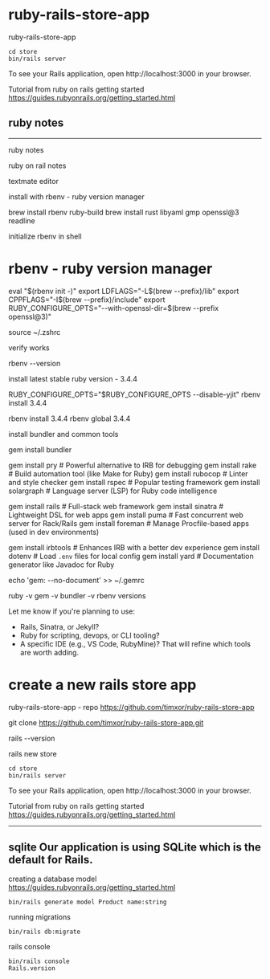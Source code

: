 # ruby-rails-store-app
ruby-rails-store-app

```
cd store
bin/rails server
```

To see your Rails application, open http://localhost:3000 in your browser.


Tutorial from ruby on rails getting started
https://guides.rubyonrails.org/getting_started.html



## ruby notes

------------------------------------------


ruby notes

ruby on rail notes

textmate editor


install with rbenv - ruby version manager

brew install rbenv ruby-build
brew install rust libyaml gmp openssl@3 readline



initialize rbenv in shell


# rbenv - ruby version manager
eval "$(rbenv init -)"
export LDFLAGS="-L$(brew --prefix)/lib"
export CPPFLAGS="-I$(brew --prefix)/include"
export RUBY_CONFIGURE_OPTS="--with-openssl-dir=$(brew --prefix openssl@3)"

source ~/.zshrc


verify works

rbenv --version


install latest stable ruby version - 3.4.4

RUBY_CONFIGURE_OPTS="$RUBY_CONFIGURE_OPTS --disable-yjit" rbenv install 3.4.4

rbenv install 3.4.4
rbenv global 3.4.4






install bundler and common tools

gem install bundler


gem install pry        # Powerful alternative to IRB for debugging
gem install rake       # Build automation tool (like Make for Ruby)
gem install rubocop    # Linter and style checker
gem install rspec      # Popular testing framework
gem install solargraph # Language server (LSP) for Ruby code intelligence



gem install rails      # Full-stack web framework
gem install sinatra    # Lightweight DSL for web apps
gem install puma       # Fast concurrent web server for Rack/Rails
gem install foreman    # Manage Procfile-based apps (used in dev environments)

gem install irbtools   # Enhances IRB with a better dev experience
gem install dotenv     # Load `.env` files for local config
gem install yard       # Documentation generator like Javadoc for Ruby


echo 'gem: --no-document' >> ~/.gemrc




ruby -v
gem -v
bundler -v
rbenv versions





Let me know if you're planning to use:
* Rails, Sinatra, or Jekyll?
* Ruby for scripting, devops, or CLI tooling?
* A specific IDE (e.g., VS Code, RubyMine)?
That will refine which tools are worth adding.




# create a new rails store app

ruby-rails-store-app - repo
https://github.com/timxor/ruby-rails-store-app


git clone https://github.com/timxor/ruby-rails-store-app.git

rails --version


rails new store




```
cd store
bin/rails server
```

To see your Rails application, open http://localhost:3000 in your browser.


Tutorial from ruby on rails getting started
https://guides.rubyonrails.org/getting_started.html




-----------------------------------------------------------------
sqlite
Our application is using SQLite which is the default for Rails.
-----------------------------------------------------------------






creating a database model
https://guides.rubyonrails.org/getting_started.html

```
bin/rails generate model Product name:string
```

running migrations

```
bin/rails db:migrate
```


rails console

```
bin/rails console
Rails.version
```
